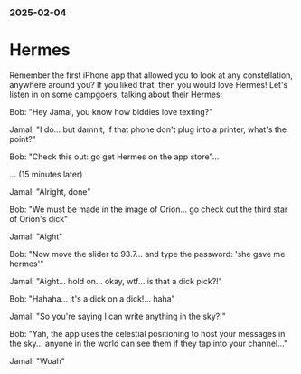 ### 2025-02-04
# Hermes

Remember the first iPhone app that allowed you to look at any constellation, anywhere around you?
If you liked that, then you would love Hermes!
Let's listen in on some campgoers, talking about their Hermes:


Bob:
"Hey Jamal, you know how biddies love texting?"

Jamal:
"I do... but damnit, if that phone don't plug into a printer, what's the point?"

Bob:
"Check this out: go get Hermes on the app store"...

... (15 minutes later)

Jamal:
"Alright, done"

Bob:
"We must be made in the image of Orion... go check out the third star of Orion's dick"

Jamal:
"Aight"

Bob:
"Now move the slider to 93.7... and type the password: 'she gave me hermes'"

Jamal:
"Aight... hold on... okay, wtf... is that a dick pick?!"

Bob:
"Hahaha... it's a dick on a dick!... haha"

Jamal:
"So you're saying I can write anything in the sky?!"

Bob:
"Yah, the app uses the celestial positioning to host your messages in the sky... anyone in the world can see them if they tap into your channel..."

Jamal:
"Woah"